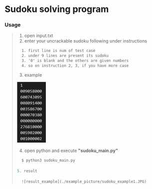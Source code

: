 Sudoku solving program 
======================

### Usage
> 1. open input.txt
> 2. enter your uncrackable sudoku following under instructions
>```
>	1. first line is num of test case
>	2. under 9 lines are present its sudoku
>	3. '0' is blank and the others are given numbers
>	4. so on instruction 2, 3, if you have more case 
>```
> 3. example
>
> 	![input_example](./example_picture/sudoku_example2.JPG)
>
> 4. open python and execute **"sudoku_main.py"**
> ```python
>	$ python3 sudoku_main.py
>	
> 5. result
>
>	![result_example](./example_picture/sudoku_example1.JPG)
 		


